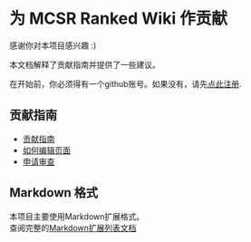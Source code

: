 # 为 MCSR Ranked Wiki 作贡献

感谢你对本项目感兴趣 :)

本文档解释了贡献指南并提供了一些建议。

在开始前，你必须得有一个github账号。如果没有，请先[点此注册](https://github.com/signup).

## 贡献指南
- [贡献指南](./guidelines.md)
- [如何编辑页面](./pull_request.md)
- [申请审查](./review.md)

## Markdown 格式
本项目主要使用Markdown扩展格式。<br>
查阅完整的[Markdown扩展列表文档](https://vitepress.dev/guide/markdown)
